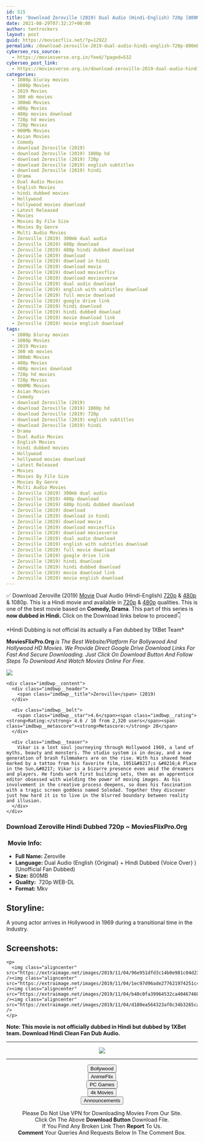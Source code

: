 ```yaml
---
id: 515
title: 'Download Zeroville (2019) Dual Audio (Hindi-English) 720p [800MB]'
date: 2021-08-29T07:32:27+00:00
author: tentrockers
layout: post
guid: https://moviezflix.net/?p=12922
permalink: /download-zeroville-2019-dual-audio-hindi-english-720p-800mb/
cyberseo_rss_source:
  - https://moviesverse.org.in/feed/?paged=532
cyberseo_post_link:
  - https://moviesverse.org.in/download-zeroville-2019-dual-audio-hindi-english-720p/
categories:
  - 1080p bluray movies
  - 1080p Movies
  - 2019 Movies
  - 300 mb movies
  - 300mb Movies
  - 480p Movies
  - 480p movies download
  - 720p hd movies
  - 720p Movies
  - 900Mb Movies
  - Asian Movies
  - Comedy
  - download Zeroville (2019)
  - download Zeroville (2019) 1080p hd
  - download Zeroville (2019) 720p
  - download Zeroville (2019) english subtitles
  - download Zeroville (2019) hindi
  - Drama
  - Dual Audio Movies
  - English Movies
  - hindi dubbed movies
  - Hollywood
  - hollywood movies download
  - Latest Released
  - Movies
  - Movies By File Size
  - Movies By Genre
  - Multi Audio Movies
  - Zeroville (2019) 300mb dual audio
  - Zeroville (2019) 480p download
  - Zeroville (2019) 480p hindi dubbed download
  - Zeroville (2019) download
  - Zeroville (2019) download in hindi
  - Zeroville (2019) download movie
  - Zeroville (2019) download moviesflix
  - Zeroville (2019) download moviesverse
  - Zeroville (2019) dual audio download
  - Zeroville (2019) english with subtitles download
  - Zeroville (2019) full movie download
  - Zeroville (2019) google drive link
  - Zeroville (2019) hindi download
  - Zeroville (2019) hindi dubbed download
  - Zeroville (2019) movie download link
  - Zeroville (2019) movie english download
tags:
  - 1080p bluray movies
  - 1080p Movies
  - 2019 Movies
  - 300 mb movies
  - 300mb Movies
  - 480p Movies
  - 480p movies download
  - 720p hd movies
  - 720p Movies
  - 900Mb Movies
  - Asian Movies
  - Comedy
  - download Zeroville (2019)
  - download Zeroville (2019) 1080p hd
  - download Zeroville (2019) 720p
  - download Zeroville (2019) english subtitles
  - download Zeroville (2019) hindi
  - Drama
  - Dual Audio Movies
  - English Movies
  - hindi dubbed movies
  - Hollywood
  - hollywood movies download
  - Latest Released
  - Movies
  - Movies By File Size
  - Movies By Genre
  - Multi Audio Movies
  - Zeroville (2019) 300mb dual audio
  - Zeroville (2019) 480p download
  - Zeroville (2019) 480p hindi dubbed download
  - Zeroville (2019) download
  - Zeroville (2019) download in hindi
  - Zeroville (2019) download movie
  - Zeroville (2019) download moviesflix
  - Zeroville (2019) download moviesverse
  - Zeroville (2019) dual audio download
  - Zeroville (2019) english with subtitles download
  - Zeroville (2019) full movie download
  - Zeroville (2019) google drive link
  - Zeroville (2019) hindi download
  - Zeroville (2019) hindi dubbed download
  - Zeroville (2019) movie download link
  - Zeroville (2019) movie english download
---
```

<div class="thecontent clearfix">
  <p>
    ✅ Download Zeroville (2019) <a href="https://moviesverse.org.in/category/movies/" data-wpel-link="internal">Movie</a> Dual Audio (Hindi-English) <a href="https://moviesverse.org.in/720p-movies/" data-wpel-link="internal">720p</a>&nbsp;&&nbsp;<a href="https://moviesverse.org.in/480p-movies/" data-wpel-link="internal">480p</a> & 1080p. This is a Hindi movie and available in <a href="https://moviesverse.org.in/720p-movies/" data-wpel-link="internal">720p</a>&nbsp;&&nbsp;<a href="https://moviesverse.org.in/480p-movies/" data-wpel-link="internal">480p</a> qualities. This is one of the best movie based on <strong>Comedy, Drama</strong>. This part of this series is <strong>now dubbed in <span>Hindi.&nbsp;</span></strong><span>Click on the Download links below to proceed👇</span>
  </p>
  
  <p>
    <span>*Hindi Dubbing is not official its actually a Fan dubbed by 1XBet Team*</span>
  </p>
  
  <p>
    <strong><span>MoviesFlixPro.Org&nbsp;</span></strong><em>is The Best Website/Platform For Bollywood And Hollywood HD Movies. We Provide Direct Google Drive Download Links For Fast And Secure Downloading. Just Click On Download Button And Follow Steps To&nbsp;Download And Watch Movies Online For Free.</em>
  </p>
  
  <div class="imdbwp imdbwp--movie dark">
    <div class="imdbwp__thumb">
      <a class="imdbwp__link" target="_blank" title="Zeroville" href="https://www.imdb.com/title/tt1881109/" rel="nofollow external noopener noreferrer" data-wpel-link="external"><img class="imdbwp__img" src="https://m.media-amazon.com/images/M/MV5BMGZmYmRjYTctM2Q5OS00MjdlLWI5NTEtYzQ1M2M5MzdhMTcwXkEyXkFqcGdeQXVyMjExMzI0OTg@._V1_SX300.jpg" /></a>
    </div>
    
    <div class="imdbwp__content">
      <div class="imdbwp__header">
        <span class="imdbwp__title">Zeroville</span> (2019)
      </div>
      
      <div class="imdbwp__belt">
        <span class="imdbwp__star">4.6</span><span class="imdbwp__rating"><strong>Rating:</strong> 4.6 / 10 from 2,320 users</span><span class="imdbwp__metascore"><strong>Metascore:</strong> 28</span>
      </div>
      
      <div class="imdbwp__teaser">
        Vikar is a lost soul journeying through Hollywood 1969, a land of myths, beauty and monsters. The studio system is in decay, and a new generation of brash filmmakers are on the rise. With his shaved head marked by a tattoo from his favorite film, 1951&#8217;s &#8216;A Place in the Sun,&#8217; Vikar is a bizarre presence even amid the dreamers and players. He finds work first building sets, then as an apprentice editor obsessed with wielding the power of moving images. As his involvement in the creative process deepens, so does his fascination with a tragic screen goddess named Soledad. Together they discover just how hard it is to live in the blurred boundary between reality and illusion.
      </div>
    </div>
  </div>
  
  <h3>
    <span>Download Zeroville Hindi Dubbed 720p ~ MoviesFlixPro.Org</span>
  </h3>
  
  <h3>
    <span>&nbsp;Movie Info:&nbsp;</span>
  </h3>
  
  <ul>
    <li>
      <strong>Full Name: </strong>Zeroville
    </li>
    <li>
      <strong>Language:</strong> Dual Audio (English {Original} + Hindi Dubbed <span>{Voice Over}</span> )<span> [Unofficial Fan Dubbed)</span>
    </li>
    <li>
      <strong>Size:</strong> 800MB
    </li>
    <li>
      <strong>Quality:</strong>&nbsp; 720p WEB-DL
    </li>
    <li>
      <strong>Format:</strong>&nbsp;Mkv
    </li>
  </ul>
  
  <h2>
    <span>Storyline:</span>
  </h2>
  
  <p>
    A young actor arrives in Hollywood in 1969 during a transitional time in the Industry.
  </p>
  
  <div class="summary_text">
    <h2>
      <span>Screenshots:</span>
    </h2>
    
    <p>
      <img class="aligncenter" src="https://extraimage.net/images/2019/11/04/96e951dfd3c14b0e981c04d2339335ff.jpg" /><img class="aligncenter" src="https://extraimage.net/images/2019/11/04/1ec97d96ade277621974251c40e34de1.jpg" /><img class="aligncenter" src="https://extraimage.net/images/2019/11/04/b40c0fa39964532ca40467468e5be05a.jpg" /><img class="aligncenter" src="https://extraimage.net/images/2019/11/04/d180ea564323af0c34b3265caa5a49b4.jpg" />
    </p>
  </div>
  
  <div class="inline canwrap">
    <div class="inline canwrap">
      <div class="inline canwrap">
        <div class="inline canwrap">
          <p>
            <strong><span>Note: This movie is not officially dubbed in Hindi but dubbed by 1XBet team. Download Hindi Clean Fan Dub Audio.</span></strong>
          </p>
        </div>
      </div>
    </div>
  </div>
</div>

<center>
  </p> 
  
  <hr />
  
  <p>
    <a href="http://gdrivepro.xyz/join.php" data-wpel-link="external" target="_blank" rel="nofollow external noopener noreferrer"><img src="https://i.imgur.com/FhMdWdW.png" /></a>
  </p>
  
  <hr />
  
  <p>
    <a href="https://dogemovies.xyz" target="_blank" data-wpel-link="external" rel="nofollow external noopener noreferrer"><button class="button button5">Bollywood</button></a><br /> <a href="https://animeflix.in" target="_blank" data-wpel-link="external" rel="nofollow external noopener noreferrer"><button class="button button5">AnimeFlix</button></a><br /> <a href="https://gamesflix.net/" target="_blank" data-wpel-link="external" rel="nofollow external noopener noreferrer"><button class="button button5">PC Games</button></a><br /> <a href="https://uhdmovies.in" target="_blank" data-wpel-link="external" rel="nofollow external noopener noreferrer"><button class="button button5">4k Movies</button></a><br /> <a href="https://moviesverse.org.in/announcements/" target="_blank" data-wpel-link="internal" rel="noopener"><button class="button button5">Announcements</button></a>
  </p>
  
  <div class="alert alert-danger">
    Please Do Not Use VPN for Downloading Movies From Our Site.
  </div>
  
  <div class="alert alert-success">
    Click On The Above <strong>Download Button</strong> Download File.
  </div>
  
  <div class="alert alert-warning">
    If You Find Any Broken Link Then <strong>Report</strong> To Us.
  </div>
  
  <div class="alert alert-info">
    <strong>Comment</strong> Your Queries And Requests Below In The Comment Box.
  </div>
  
  <p>
    </center>
  </p>